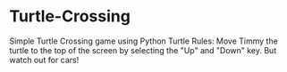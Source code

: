 # Turtle-Crossing
Simple Turtle Crossing game using Python Turtle
Rules:
    Move Timmy the turtle to the top of the screen by selecting the "Up" and "Down" key. But watch out for cars!
